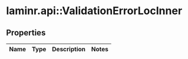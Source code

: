 # laminr.api::ValidationErrorLocInner


## Properties
Name | Type | Description | Notes
------------ | ------------- | ------------- | -------------


